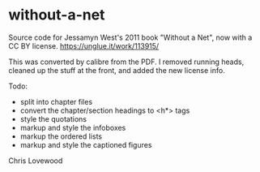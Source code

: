 # without-a-net
Source code for Jessamyn West's 2011 book "Without a Net", now with a CC BY license.
https://unglue.it/work/113915/

This was converted by calibre from the PDF. I removed running heads, cleaned up the stuff at the front, and added the new license info.

Todo:

- split into chapter files
- convert the chapter/section headings to <h*> tags
- style the quotations
- markup and style the infoboxes
- markup the ordered lists
- markup and style the captioned figures

Chris Lovewood
